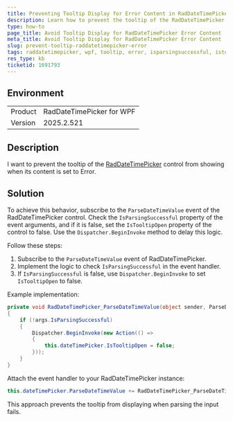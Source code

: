 ```yaml
---
title: Preventing Tooltip Display for Error Content in RadDateTimePicker
description: Learn how to prevent the tooltip of the RadDateTimePicker control in WPF from showing when its content equals "Error".
type: how-to
page_title: Avoid Tooltip Display for RadDateTimePicker Error Content
meta_title: Avoid Tooltip Display for RadDateTimePicker Error Content
slug: prevent-tooltip-raddatetimepicker-error
tags: raddatetimepicker, wpf, tooltip, error, isparsingsuccessful, istooltipopen
res_type: kb
ticketid: 1691793
---
```


## Environment

<table>
<tbody>
<tr>
<td> Product </td>
<td> RadDateTimePicker for WPF </td>
</tr>
<tr>
<td> Version </td>
<td> 2025.2.521 </td>
</tr>
</tbody>
</table>

## Description

I want to prevent the tooltip of the [RadDateTimePicker](https://docs.telerik.com/devtools/wpf/controls/raddatetimepicker/overview) control from showing when its content is set to Error.

## Solution

To achieve this behavior, subscribe to the `ParseDateTimeValue` event of the RadDateTimePicker control. Check the `IsParsingSuccessful` property of the event arguments, and if it is false, set the `IsTooltipOpen` property of the control to false. Use the `Dispatcher.BeginInvoke` method to delay this logic.

Follow these steps:

1. Subscribe to the `ParseDateTimeValue` event of RadDateTimePicker.
2. Implement the logic to check `IsParsingSuccessful` in the event handler.
3. If `IsParsingSuccessful` is false, use `Dispatcher.BeginInvoke` to set `IsTooltipOpen` to false.

Example implementation:

```csharp
private void RadDateTimePicker_ParseDateTimeValue(object sender, ParseDateTimeEventArgs args)
{
    if (!args.IsParsingSuccessful)
    {
        Dispatcher.BeginInvoke(new Action(() =>
        {
            this.dateTimePicker.IsTooltipOpen = false;
        }));
    }
}
```

Attach the event handler to your RadDateTimePicker instance:

```csharp
this.dateTimePicker.ParseDateTimeValue += RadDateTimePicker_ParseDateTimeValue;
```

This approach prevents the tooltip from displaying when parsing the input fails.
